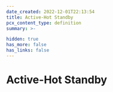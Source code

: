 ```yaml
---
date_created: 2022-12-01T22:13:54
title: Active-Hot Standby
pcx_content_type: definition
summary: >-

hidden: true
has_more: false
has_links: false
---
```


# Active-Hot Standby
